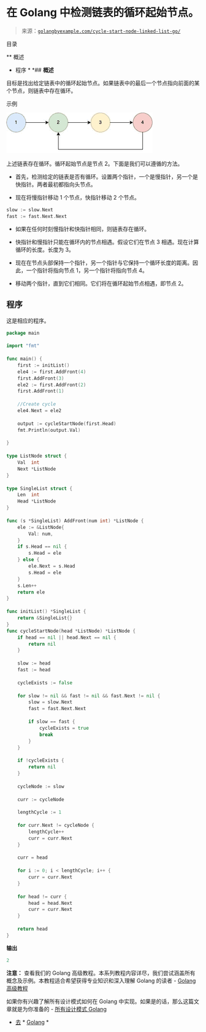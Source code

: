 <!--yml

类别：未分类

日期：2024-10-13 06:46:48

-->

# 在 Golang 中检测链表的循环起始节点。

> 来源：[`golangbyexample.com/cycle-start-node-linked-list-go/`](https://golangbyexample.com/cycle-start-node-linked-list-go/)

目录

**   概述

+   程序 *  *## **概述**

目标是找出给定链表中的循环起始节点。如果链表中的最后一个节点指向前面的某个节点，则链表中存在循环。

示例

![](img/37e30f9ef9a9259067409d35628db09d.png)

上述链表存在循环。循环起始节点是节点 2。下面是我们可以遵循的方法。

+   首先，检测给定的链表是否有循环。设置两个指针，一个是慢指针，另一个是快指针。两者最初都指向头节点。

+   现在将慢指针移动 1 个节点，快指针移动 2 个节点。

```go
slow := slow.Next
fast := fast.Next.Next
```

+   如果在任何时刻慢指针和快指针相同，则链表存在循环。

+   快指针和慢指针只能在循环内的节点相遇。假设它们在节点 3 相遇。现在计算循环的长度。长度为 3。

+   现在在节点头部保持一个指针，另一个指针与它保持一个循环长度的距离。因此，一个指针将指向节点 1，另一个指针将指向节点 4。

+   移动两个指针，直到它们相同。它们将在循环起始节点相遇，即节点 2。

## **程序**

这是相应的程序。

```go
package main

import "fmt"

func main() {
	first := initList()
	ele4 := first.AddFront(4)
	first.AddFront(3)
	ele2 := first.AddFront(2)
	first.AddFront(1)

	//Create cycle
	ele4.Next = ele2

	output := cycleStartNode(first.Head)
	fmt.Println(output.Val)

}

type ListNode struct {
	Val  int
	Next *ListNode
}

type SingleList struct {
	Len  int
	Head *ListNode
}

func (s *SingleList) AddFront(num int) *ListNode {
	ele := &ListNode{
		Val: num,
	}
	if s.Head == nil {
		s.Head = ele
	} else {
		ele.Next = s.Head
		s.Head = ele
	}
	s.Len++
	return ele
}

func initList() *SingleList {
	return &SingleList{}
}
func cycleStartNode(head *ListNode) *ListNode {
	if head == nil || head.Next == nil {
		return nil
	}

	slow := head
	fast := head

	cycleExists := false

	for slow != nil && fast != nil && fast.Next != nil {
		slow = slow.Next
		fast = fast.Next.Next

		if slow == fast {
			cycleExists = true
			break
		}
	}

	if !cycleExists {
		return nil
	}

	cycleNode := slow

	curr := cycleNode

	lengthCycle := 1

	for curr.Next != cycleNode {
		lengthCycle++
		curr = curr.Next
	}

	curr = head

	for i := 0; i < lengthCycle; i++ {
		curr = curr.Next
	}

	for head != curr {
		head = head.Next
		curr = curr.Next
	}

	return head
}
```

**输出**

```go
2
```

**注意：** 查看我们的 Golang 高级教程。本系列教程内容详尽，我们尝试涵盖所有概念及示例。本教程适合希望获得专业知识和深入理解 Golang 的读者 - [Golang 高级教程](https://golangbyexample.com/golang-comprehensive-tutorial/)

如果你有兴趣了解所有设计模式如何在 Golang 中实现。如果是的话，那么这篇文章就是为你准备的 - [所有设计模式 Golang](https://golangbyexample.com/all-design-patterns-golang/)

+   [去](https://golangbyexample.com/tag/go/) * [Golang](https://golangbyexample.com/tag/golang/) *
